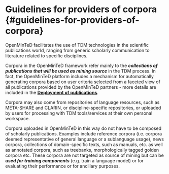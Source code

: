 # Guidelines for providers of corpora {#guidelines-for-providers-of-corpora}

OpenMinTeD facilitates the use of TDM technologies in the scientific publications world, ranging from generic scholarly communication to literature related to specific disciplines.

Corpora in the OpenMinTeD framework refer mainly to the _**collections of publications that will be used as mining source**_ in the TDM process. In fact, the OpenMinTeD platform includes a mechanism for automatically generating corpora based on user criteria selected from a faceted view of all publications provided by the OpenMinTeD partners - more details are included in the [**Deployment of publications**](/deployment-scenario-of-publications-in-openminted.md).

Corpora may also come from repositories of language resources, such as META-SHARE and CLARIN, or discipline-specific repositories, or uploaded by users for processing with TDM tools/services at their own personal workspace. 

Corpora uploaded in OpenMinTeD in this way do not have to be composed of scholarly publications. Examples include reference corpora \(i.e. corpora deemed representative of general language or a sublanguage usage\), news corpora, collections of domain-specific texts, such as manuals, etc. as well as annotated corpora, such as treebanks, morphologically tagged golden corpora etc. These corpora are not targeted as source of mining but can be _**used for training components**_ \(e.g. train a language model\) or for evaluating their performance or for ancillary purposes.


